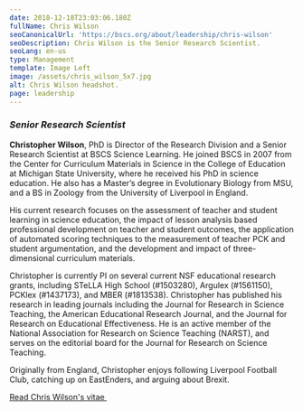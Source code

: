 ```yaml
---
date: 2018-12-18T23:03:06.180Z
fullName: Chris Wilson
seoCanonicalUrl: 'https://bscs.org/about/leadership/chris-wilson'
seoDescription: Chris Wilson is the Senior Research Scientist.
seoLang: en-us
type: Management
template: Image Left
image: /assets/chris_wilson_5x7.jpg
alt: Chris Wilson headshot.
page: leadership
---
```

### _Senior Research Scientist_

**Christopher Wilson**, PhD is Director of the Research Division and a Senior Research Scientist at BSCS Science Learning. He joined BSCS in 2007 from the Center for Curriculum Materials in Science in the College of Education at Michigan State University, where he received his PhD in science education. He also has a Master’s degree in Evolutionary Biology from MSU, and a BS in Zoology from the University of Liverpool in England.

His current research focuses on the assessment of teacher and student learning in science education, the impact of lesson analysis based professional development on teacher and student outcomes, the application of automated scoring techniques to the measurement of teacher PCK and student argumentation, and the development and impact of three-dimensional curriculum materials.

Christopher is currently PI on several current NSF educational research grants, including STeLLA High School (#1503280), Argulex (#1561150), PCKlex (#1437173), and MBER (#1813538). Christopher has published his research in leading journals including the Journal for Research in Science Teaching, the American Educational Research Journal, and the Journal for Research on Educational Effectiveness. He is an active member of the National Association for Research on Science Teaching (NARST), and serves on the editorial board for the Journal for Research on Science Teaching.

Originally from England, Christopher enjoys following Liverpool Football Club, catching up on EastEnders, and arguing about Brexit.

<a class="btn btn-outline-secondary" href="https://media.bscs.org/bscsmw/leadership/management/management/chris_wilson_vitae_may_2015.pdf" target="_blank" rel="noopener noreferrer">Read Chris Wilson's vitae&nbsp;<sup><i style="font-size: .65rem" class="fas fa-external-link-alt"></i></sup></a>
